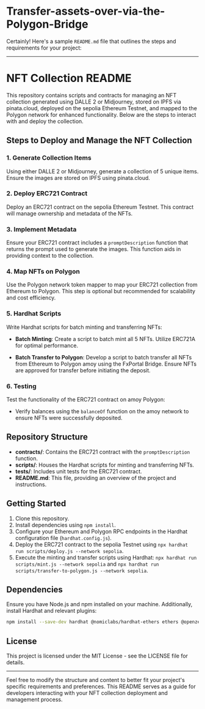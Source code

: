 # Transfer-assets-over-via-the-Polygon-Bridge

Certainly! Here's a sample `README.md` file that outlines the steps and requirements for your project:

---

# NFT Collection README

This repository contains scripts and contracts for managing an NFT collection generated using DALLE 2 or Midjourney, stored on IPFS via pinata.cloud, deployed on the sepolia Ethereum Testnet, and mapped to the Polygon network for enhanced functionality. Below are the steps to interact with and deploy the collection.

## Steps to Deploy and Manage the NFT Collection

### 1. Generate Collection Items

Using either DALLE 2 or Midjourney, generate a collection of 5 unique items. Ensure the images are stored on IPFS using pinata.cloud.

### 2. Deploy ERC721 Contract

Deploy an ERC721 contract on the sepolia Ethereum Testnet. This contract will manage ownership and metadata of the NFTs.

### 3. Implement Metadata

Ensure your ERC721 contract includes a `promptDescription` function that returns the prompt used to generate the images. This function aids in providing context to the collection.

### 4. Map NFTs on Polygon

Use the Polygon network token mapper to map your ERC721 collection from Ethereum to Polygon. This step is optional but recommended for scalability and cost efficiency.

### 5. Hardhat Scripts

Write Hardhat scripts for batch minting and transferring NFTs:

- **Batch Minting**: Create a script to batch mint all 5 NFTs. Utilize ERC721A for optimal performance.
  
- **Batch Transfer to Polygon**: Develop a script to batch transfer all NFTs from Ethereum to Polygon amoy using the FxPortal Bridge. Ensure NFTs are approved for transfer before initiating the deposit.

### 6. Testing

Test the functionality of the ERC721 contract on amoy Polygon:
- Verify balances using the `balanceOf` function on the amoy network to ensure NFTs were successfully deposited.

## Repository Structure

- **contracts/**: Contains the ERC721 contract with the `promptDescription` function.
- **scripts/**: Houses the Hardhat scripts for minting and transferring NFTs.
- **tests/**: Includes unit tests for the ERC721 contract.
- **README.md**: This file, providing an overview of the project and instructions.

## Getting Started

1. Clone this repository.
2. Install dependencies using `npm install`.
3. Configure your Ethereum and Polygon RPC endpoints in the Hardhat configuration file (`hardhat.config.js`).
4. Deploy the ERC721 contract to the sepolia Testnet using `npx hardhat run scripts/deploy.js --network sepolia`.
5. Execute the minting and transfer scripts using Hardhat: `npx hardhat run scripts/mint.js --network sepolia` and `npx hardhat run scripts/transfer-to-polygon.js --network sepolia`.

## Dependencies

Ensure you have Node.js and npm installed on your machine. Additionally, install Hardhat and relevant plugins:

```bash
npm install --save-dev hardhat @nomiclabs/hardhat-ethers ethers @openzeppelin/contracts
```

## License

This project is licensed under the MIT License - see the LICENSE file for details.

---

Feel free to modify the structure and content to better fit your project's specific requirements and preferences. This README serves as a guide for developers interacting with your NFT collection deployment and management process.
